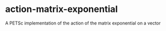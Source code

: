 # action-matrix-exponential
A PETSc implementation of the action of the matrix exponential on a vector
